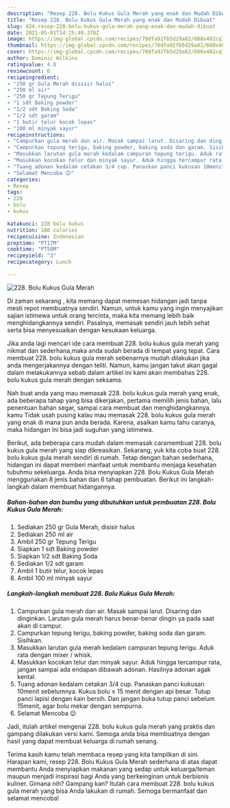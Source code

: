 ```yaml
---
description: "Resep 228. Bolu Kukus Gula Merah yang enak dan Mudah Dibuat"
title: "Resep 228. Bolu Kukus Gula Merah yang enak dan Mudah Dibuat"
slug: 424-resep-228-bolu-kukus-gula-merah-yang-enak-dan-mudah-dibuat
date: 2021-05-01T14:25:49.378Z
image: https://img-global.cpcdn.com/recipes/70dfa92fb5d29a82/680x482cq70/228-bolu-kukus-gula-merah-foto-resep-utama.jpg
thumbnail: https://img-global.cpcdn.com/recipes/70dfa92fb5d29a82/680x482cq70/228-bolu-kukus-gula-merah-foto-resep-utama.jpg
cover: https://img-global.cpcdn.com/recipes/70dfa92fb5d29a82/680x482cq70/228-bolu-kukus-gula-merah-foto-resep-utama.jpg
author: Dominic Wilkins
ratingvalue: 4.8
reviewcount: 6
recipeingredient:
- "250 gr Gula Merah disisir halus"
- "250 ml air"
- "250 gr Tepung Terigu"
- "1 sdt Baking powder"
- "1/2 sdt Baking Soda"
- "1/2 sdt garam"
- "1 butir telur kocok lepas"
- "100 ml minyak sayur"
recipeinstructions:
- "Campurkan gula merah dan air. Masak sampai larut. Disaring dan dinginkan. Larutan gula merah harus benar-benar dingin ya pada saat akan di campur."
- "Campurkan tepung terigu, baking powder, baking soda dan garam. Sisihkan."
- "Masukkan larutan gula merah kedalam campuran tepung terigu. Aduk rata dengan mixer / whisk."
- "Masukkan kocokan telur dan minyak sayur. Aduk hingga tercampur rata, jangan sampai ada endapan dibawah adonan. Hasilnya adonan agak kental."
- "Tuang adonan kedalam cetakan 3/4 cup. Panaskan panci kukusan 10menit sebelumnya. Kukus bolu ± 15 menit dengan api besar. Tutup panci lapisi dengan kain bersih. Dan jangan buka tutup panci sebelum 15menit, agar bolu mekar dengan sempurna."
- "Selamat Mencoba 😉"
categories:
- Resep
tags:
- 228
- bolu
- kukus

katakunci: 228 bolu kukus 
nutrition: 180 calories
recipecuisine: Indonesian
preptime: "PT17M"
cooktime: "PT58M"
recipeyield: "3"
recipecategory: Lunch

---
```



![228. Bolu Kukus Gula Merah](https://img-global.cpcdn.com/recipes/70dfa92fb5d29a82/680x482cq70/228-bolu-kukus-gula-merah-foto-resep-utama.jpg)

Di zaman  sekarang , kita memang dapat memesan hidangan jadi tanpa mesti repot membuatnya sendiri. Namun, untuk kamu yang ingin menyajikan sajian istimewa untuk orang tercinta, maka kita memang lebih baik menghidangkannya sendiri. Pasalnya, memasak sendiri jauh lebih sehat serta bisa menyesuaikan dengan kesukaan keluarga.

Jika anda lagi mencari ide cara membuat 228. bolu kukus gula merah yang nikmat dan sederhana,maka anda sudah berada di tempat yang tepat. Cara membuat 228. bolu kukus gula merah  sebenarnya mudah dilakukan jika anda mengerjakannya dengan teliti. Namun, kamu jangan takut akan gagal dalam melakukannya 
sebab dalam artikel ini kami akan membahas 228. bolu kukus gula merah dengan seksama.  



Nah buat anda yang mau memasak 228. bolu kukus gula merah yang enak, ada beberapa tahap yang bisa dikerjakan, pertama memilih jenis bahan, lalu penentuan bahan segar, sampai cara membuat dan menghidangkannya. kamu Tidak usah pusing kalau mau memasak 228. bolu kukus gula merah yang enak di mana pun anda berada. Karena, asalkan kamu  tahu caranya, maka hidangan ini bisa jadi suguhan yang istimewa.

Berikut, ada beberapa cara mudah dalam memasak caramembuat 228. bolu kukus gula merah yang siap dikreasikan. Sekarang, yuk kita coba buat 228. bolu kukus gula merah sendiri di rumah. Tetap dengan bahan sederhana, hidangan ini dapat memberi manfaat untuk membantu menjaga kesehatan tubuhmu sekeluarga. Anda bisa menyiapkan 228. Bolu Kukus Gula Merah menggunakan 8 jenis bahan dan 6 tahap pembuatan. Berikut ini langkah-langkah dalam membuat hidangannya.

<!--inarticleads1-->

##### Bahan-bahan dan bumbu yang dibutuhkan untuk pembuatan 228. Bolu Kukus Gula Merah:

1. Sediakan 250 gr Gula Merah, disisir halus
1. Sediakan 250 ml air
1. Ambil 250 gr Tepung Terigu
1. Siapkan 1 sdt Baking powder
1. Siapkan 1/2 sdt Baking Soda
1. Sediakan 1/2 sdt garam
1. Ambil 1 butir telur, kocok lepas
1. Ambil 100 ml minyak sayur




<!--inarticleads2-->

##### Langkah-langkah membuat 228. Bolu Kukus Gula Merah:

1. Campurkan gula merah dan air. Masak sampai larut. Disaring dan dinginkan. Larutan gula merah harus benar-benar dingin ya pada saat akan di campur.
1. Campurkan tepung terigu, baking powder, baking soda dan garam. Sisihkan.
1. Masukkan larutan gula merah kedalam campuran tepung terigu. Aduk rata dengan mixer / whisk.
1. Masukkan kocokan telur dan minyak sayur. Aduk hingga tercampur rata, jangan sampai ada endapan dibawah adonan. Hasilnya adonan agak kental.
1. Tuang adonan kedalam cetakan 3/4 cup. Panaskan panci kukusan 10menit sebelumnya. Kukus bolu ± 15 menit dengan api besar. Tutup panci lapisi dengan kain bersih. Dan jangan buka tutup panci sebelum 15menit, agar bolu mekar dengan sempurna.
1. Selamat Mencoba 😉




Jadi, itulah artikel mengenai  228. bolu kukus gula merah  yang praktis dan gampang dilakukan versi kami. Semoga anda bisa membuatnya dengan hasil yang dapat membuat keluarga di rumah senang. 

Terima kasih kamu telah membaca resep yang kita tampilkan di sini. Harapan kami, resep  228. Bolu Kukus Gula Merah sederhana di atas dapat membantu Anda menyiapkan makanan yang sedap untuk keluarga/teman maupun menjadi inspirasi bagi Anda yang berkeinginan untuk berbisnis kuliner. Gimana nih? Gampang kan? Itulah cara membuat 228. bolu kukus gula merah yang bisa Anda lakukan di rumah. Semoga bermanfaat dan selamat mencoba!

